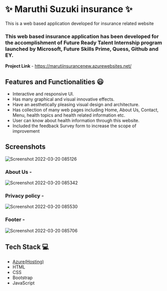 # ✨ Maruthi Suzuki insurance  ✨

This is a web based application developed for insurance related website
### This web based insurance application has been developed for the accomplishment of Future Ready Talent Internship program launched by Microsoft, Future Skills Prime, Quess, Github and EY.


**Project Link** - https://marutiinsurancenew.azurewebsites.net/


## Features and Functionalities 😃

- Interactive and responsive UI.
- Has many graphical and visual innovative effects.
- Have an aesthetically pleasing visual design and architecture.
- Has collection of many web pages including Home, About Us, Contact, Menu, health topics and health related information etc.
- User can know about health information through this website.
- Included the feedback Survey form to increase the scope of improvement 

## Screenshots

 
![Screenshot 2022-03-20 085126](https://user-images.githubusercontent.com/101959591/159146640-7e6e0a12-1352-4f35-b302-35152bb1458a.jpg)



   

### About Us -


![Screenshot 2022-03-20 085342](https://user-images.githubusercontent.com/101959591/159146667-02037d08-8572-46fe-b3dd-3e52b3b52887.jpg)




### Privacy policy -


![Screenshot 2022-03-20 085530](https://user-images.githubusercontent.com/101959591/159146712-8293cd74-5a8b-4fc8-9f95-ec9e53ba6d69.jpg)

### Footer -

![Screenshot 2022-03-20 085706](https://user-images.githubusercontent.com/101959591/159146748-061afb68-6b83-4aa2-874e-eb7455e784f2.jpg)


## Tech Stack 💻

- [Azure(Hosting)](https://azure.microsoft.com/en-in/features/azure-portal/)
- HTML
- CSS
- Bootstrap
- JavaScript
